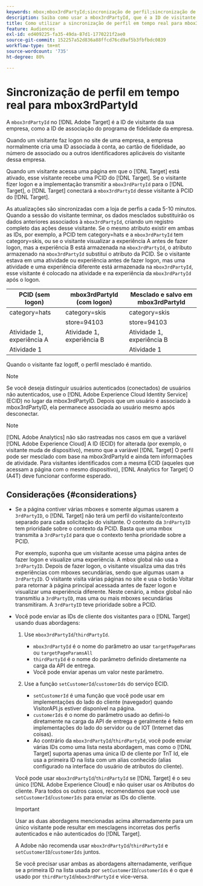 ```yaml
---
keywords: mbox;mbox3rdPartyId;sincronização de perfil;sincronização de perfil;PCID
description: Saiba como usar a mbox3rdPartyId, que é a ID de visitante da sua empresa, como a ID de associação ou o programa de fidelidade da sua empresa.
title: Como utilizar a sincronização de perfil em tempo real para mbox3rdPartyId?
feature: Audiences
exl-id: ed409225-fa35-49da-87d1-1770221f2ae0
source-git-commit: 152257a52d836a88ffcd76cd9af5b3fbfbdc0839
workflow-type: tm+mt
source-wordcount: '735'
ht-degree: 80%

---
```


# Sincronização de perfil em tempo real para mbox3rdPartyId

A `mbox3rdPartyId` no [!DNL Adobe Target] é a ID de visitante da sua empresa, como a ID de associação do programa de fidelidade da empresa.

Quando um visitante faz logon no site de uma empresa, a empresa normalmente cria uma ID associada à conta, ao cartão de fidelidade, ao número de associado ou a outros identificadores aplicáveis do visitante dessa empresa.

Quando um visitante acessa uma página em que o [!DNL Target] está ativado, esse visitante recebe uma PCID do [!DNL Target]. Se o visitante fizer logon e a implementação transmitir a `mbox3rdPartyId` para o [!DNL Target], o [!DNL Target] conectará a `mbox3rdPartyId` desse visitante à PCID do [!DNL Target].

As atualizações são sincronizadas com a loja de perfis a cada 5-10 minutos. Quando a sessão do visitante terminar, os dados mesclados substituirão os dados anteriores associados à `mbox3rdPartyId`, criando um registro completo das ações desse visitante. Se o mesmo atributo existir em ambas as IDs, por exemplo, a PCID tem category=hats e a `mbox3rdPartyId` tem category=skis, ou se o visitante visualizar a experiência A antes de fazer logon, mas a experiência B está armazenada na `mbox3rdPartyId`, o atributo armazenado na `mbox3rdPartyId` substitui o atributo da PCID. Se o visitante estava em uma atividade ou experiência antes de fazer logon, mas uma atividade e uma experiência diferente está armazenada na `mbox3rdPartyId`, esse visitante é colocado na atividade e na experiência da `mbox3rdPartyId` após o logon.

| PCID (sem logon) | mbox3rdPartyId (com logon) | Mesclado e salvo em mbox3rdPartyId |
|---|---|---|
| category=hats | category=skis | category=skis |
|  | store=94103 | store=94103 |
| Atividade 1, experiência A | Atividade 1, experiência B | Atividade 1, experiência B |
| Atividade 1 |  | Atividade 1 |

Quando o visitante faz logoff, o perfil mesclado é mantido.

>[!NOTE]
>
>Se você deseja distinguir usuários autenticados (conectados) de usuários não autenticados, use o [!DNL Adobe Experience Cloud Identity Service] (ECID) no lugar da mbox3rdPartyID. Depois que um usuário é associado à mbox3rdPartyID, ela permanece associada ao usuário mesmo após desconectar.

>[!NOTE]
>
>[!DNL Adobe Analytics] não são rastreadas nos casos em que a variável [!DNL Adobe Experience Cloud] A ID (ECID) for alterada (por exemplo, o visitante muda de dispositivo), mesmo que a variável [!DNL Target] O perfil pode ser mesclado com base na mbox3rdPartyId e ainda tem informações de atividade. Para visitantes identificados com a mesma ECID (aqueles que acessam a página com o mesmo dispositivo), [!DNL Analytics for Target] O (A4T) deve funcionar conforme esperado.

## Considerações {#considerations}

* Se a página contiver várias mboxes e somente algumas usarem a `3rdPartyID`, o [!DNL Target] não terá um perfil do visitante/contexto separado para cada solicitação do visitante. O contexto da `3rdPartyID` tem prioridade sobre o contexto da PCID. Basta que uma mbox transmita a `3rdPartyId` para que o contexto tenha prioridade sobre a PCID.

   Por exemplo, suponha que um visitante acesse uma página antes de fazer logon e visualize uma experiência. A mbox global não usa a `3rdPartyID`. Depois de fazer logon, o visitante visualiza uma das três experiências com mboxes secundárias, sendo que algumas usam a `3rdPartyID`. O visitante visita várias páginas no site e usa o botão Voltar para retornar à página principal acessada antes de fazer logon e visualizar uma experiência diferente. Neste cenário, a mbox global não transmitiu a `3rdPartyID`, mas uma ou mais mboxes secundárias transmitiram. A `3rdPartyID` teve prioridade sobre a PCID.

* Você pode enviar as IDs de cliente dos visitantes para o [!DNL Target] usando duas abordagens:

   1. Use `mbox3rdPartyId`/`thirdPartyId`.

      * `mbox3rdPartyId` é o nome do parâmetro ao usar `targetPageParams` ou `targetPageParamsAll`
      * `thirdPartyId` é o nome do parâmetro definido diretamente na carga da API de entrega.
      * Você pode enviar apenas um valor neste parâmetro.
   1. Use a função `setCustomerId`/`customerIds` do serviço ECID.

      * `setCustomerId` é uma função que você pode usar em implementações do lado do cliente (navegador) quando VisitorAPI.js estiver disponível na página.
      * `customerIds` é o nome do parâmetro usado ao defini-lo diretamente na carga da API de entrega e geralmente é feito em implementações do lado do servidor ou de IOT (Internet das coisas).
      * Ao contrário da `mbox3rdPartyId`/`thirdPartyId`, você pode enviar várias IDs como uma lista nesta abordagem, mas como o [!DNL Target] suporta apenas uma única ID de cliente por TnT Id, ele usa a primeira ID na lista com um alias conhecido (alias configurado na interface do usuário de atributos do cliente).

   Você pode usar `mbox3rdPartyId`/`thirdPartyId` se [!DNL Target] é o seu único [!DNL Adobe Experience Cloud] e não quiser usar os Atributos do cliente. Para todos os outros casos, recomendamos que você use `setCustomerId`/`customerIds` para enviar as IDs do cliente.

   >[!IMPORTANT]
   >
   > Usar as duas abordagens mencionadas acima alternadamente para um único visitante pode resultar em mesclagens incorretas dos perfis autenticados e não autenticados do [!DNL Target].
   >
   >A Adobe não recomenda usar `mbox3rdPartyId`/`thirdPartyId` e `setCustomerID`/`customerIds` juntos.
   >
   >Se você precisar usar ambas as abordagens alternadamente, verifique se a primeira ID na lista usada por `setCustomerID`/`customerIds` é o que é usado por `thirdPartyId`/`mbox3rdPartyId` e vice-versa.

